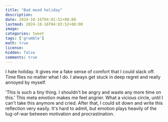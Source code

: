 ```yaml
---
title: "Bad mood holiday"
description: 
date: 2024-10-16T04:01:51+08:00
lastmod: 2024-10-16T04:03:52+08:00
image: 
categories: tweet
tags: ['grumble']
math: true
license: 
hidden: false
comments: true
---
```


I hate holiday. It gives me a fake sense of comfort that I could slack off. Time flies no matter what I do. I always get stuck in deep regret and really annoyed by myself.

'This is such a tiny thing. I shouldn't be angry and waste any more time on this.' This meta emotion makes me feel angrier. What a vicious circle, until I can't take this anymore and cried. After that, I could sit down and write this reflection very easily. It's hard to admit, but emotion plays heavily of the tug-of-war between motivation and procrastination.

